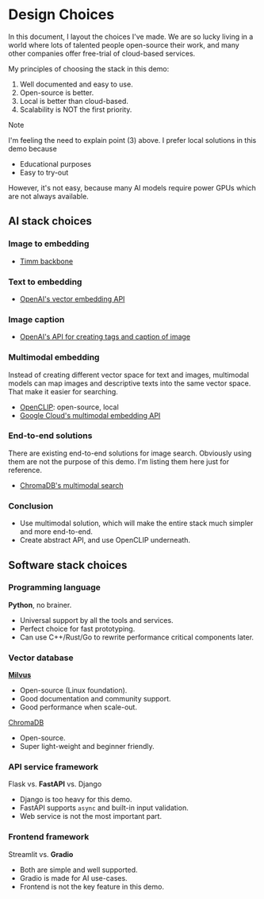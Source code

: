 # Design Choices

In this document, I layout the choices I've made. We are so lucky living in a world where lots of talented people open-source their work, and many other companies offer free-trial of cloud-based services.

My principles of choosing the stack in this demo:

1. Well documented and easy to use.
2. Open-source is better.
3. Local is better than cloud-based.
4. Scalability is NOT the first priority.

> [!NOTE]
>
> I'm feeling the need to explain point (3) above. I prefer local solutions in this demo because
>
> - Educational purposes
> - Easy to try-out
>
> However, it's not easy, because many AI models require power GPUs which are not always available.

## AI stack choices

### Image to embedding

- [Timm backbone](https://huggingface.co/collections/timm/timm-backbones-6568c5b32f335c33707407f8)

### Text to embedding

- [OpenAI's vector embedding API](https://platform.openai.com/docs/guides/embeddings/embedding-models)

### Image caption

- [OpenAI's API for creating tags and caption of image](https://cookbook.openai.com/examples/tag_caption_images_with_gpt4v)

### Multimodal embedding

Instead of creating different vector space for text and images, multimodal models can map images and descriptive texts into the same vector space. That make it easier for searching.

- [OpenCLIP](https://github.com/mlfoundations/open_clip): open-source, local
- [Google Cloud's multimodal embedding API](https://cloud.google.com/vertex-ai/generative-ai/docs/embeddings/get-multimodal-embeddings)

### End-to-end solutions

There are existing end-to-end solutions for image search. Obviously using them are not the purpose of this demo. I'm listing them here just for reference.

- [ChromaDB's multimodal search](https://docs.trychroma.com/guides/multimodal)

### Conclusion

- Use multimodal solution, which will make the entire stack much simpler and more end-to-end.
- Create abstract API, and use OpenCLIP underneath.

## Software stack choices

### Programming language

**Python**, no brainer.

- Universal support by all the tools and services.
- Perfect choice for fast prototyping.
- Can use C++/Rust/Go to rewrite performance critical components later.

### Vector database

**[Milvus](https://github.com/milvus-io/milvus)**

- Open-source (Linux foundation).
- Good documentation and community support.
- Good performance when scale-out.

[ChromaDB](https://github.com/chroma-core/chroma)

* Open-source.
* Super light-weight and beginner friendly.

### API service framework

Flask vs. **FastAPI** vs. Django

- Django is too heavy for this demo.
- FastAPI supports `async` and built-in input validation.
- Web service is not the most important part.

### Frontend framework

Streamlit vs. **Gradio**

* Both are simple and well supported.
* Gradio is made for AI use-cases.
* Frontend is not the key feature in this demo.